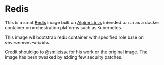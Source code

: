 # Redis

This is a small [Redis](https://redis.io) image built on [Alpine Linux](http://alpinelinux.org/) intended to run as a docker container on orchestration platforms such as Kubernetes.

This image will bootstrap redis container with specified role base on environment variable.

Credit should go to [@smileisak](https://github.com/smileisak) for his work on the original image. The image has been tweaked by adding few security patches.